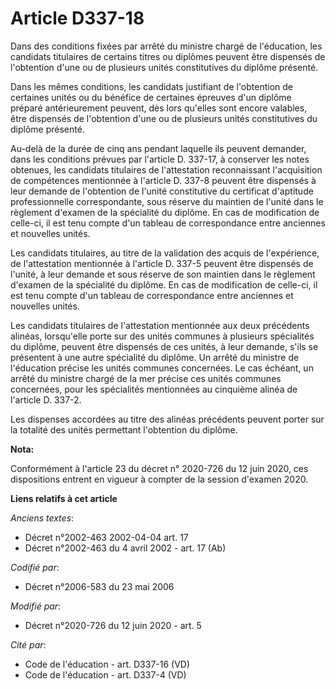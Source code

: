 # Article D337-18

Dans des conditions fixées par arrêté du ministre chargé de l'éducation, les candidats titulaires de certains titres ou
diplômes peuvent être dispensés de l'obtention d'une ou de plusieurs unités constitutives du diplôme présenté.

Dans les mêmes conditions, les candidats justifiant de l'obtention de certaines unités ou du bénéfice de certaines épreuves
d'un diplôme préparé antérieurement peuvent, dès lors qu'elles sont encore valables, être dispensés de l'obtention d'une ou
de plusieurs unités constitutives du diplôme présenté.

Au-delà de la durée de cinq ans pendant laquelle ils peuvent demander, dans les conditions prévues par l'article D. 337-17, à
conserver les notes obtenues, les candidats titulaires de l'attestation reconnaissant l'acquisition de compétences mentionnée
à l'article D. 337-8 peuvent être dispensés à leur demande de l'obtention de l'unité constitutive du certificat d'aptitude
professionnelle correspondante, sous réserve du maintien de l'unité dans le règlement d'examen de la spécialité du diplôme.
En cas de modification de celle-ci, il est tenu compte d'un tableau de correspondance entre anciennes et nouvelles unités.

Les candidats titulaires, au titre de la validation des acquis de l'expérience, de l'attestation mentionnée à l'article D.
337-5 peuvent être dispensés de l'unité, à leur demande et sous réserve de son maintien dans le règlement d'examen de la
spécialité du diplôme. En cas de modification de celle-ci, il est tenu compte d'un tableau de correspondance entre anciennes
et nouvelles unités.

Les candidats titulaires de l'attestation mentionnée aux deux précédents alinéas, lorsqu'elle porte sur des unités communes à
plusieurs spécialités du diplôme, peuvent être dispensés de ces unités, à leur demande, s'ils se présentent à une autre
spécialité du diplôme. Un arrêté du ministre de l'éducation précise les unités communes concernées. Le cas échéant, un arrêté
du ministre chargé de la mer précise ces unités communes concernées, pour les spécialités mentionnées au cinquième alinéa de
l'article D. 337-2.

Les dispenses accordées au titre des alinéas précédents peuvent porter sur la totalité des unités permettant l'obtention du
diplôme.

**Nota:**

Conformément à l'article 23 du décret n° 2020-726 du 12 juin 2020, ces dispositions entrent en vigueur à compter de la
session d'examen 2020.

**Liens relatifs à cet article**

_Anciens textes_:

  - Décret n°2002-463 2002-04-04 art. 17
  - Décret n°2002-463 du 4 avril 2002 - art. 17 (Ab)

_Codifié par_:

  - Décret n°2006-583 du 23 mai 2006

_Modifié par_:

  - Décret n°2020-726 du 12 juin 2020 - art. 5

_Cité par_:

  - Code de l'éducation - art. D337-16 (VD)
  - Code de l'éducation - art. D337-4 (VD)
